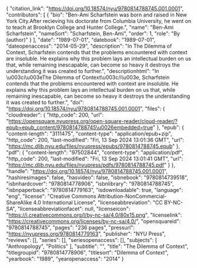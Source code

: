 {
   "citation_link": "https://doi.org/10.18574/nyu/9780814788745.001.0001",
   "contributors": [
     {
       "bio": "Ben-Ami Scharfstein was born and raised in New York City.After recieving his doctorate from Columbia University, he went on to teach at Brooklyn College and Hunter College.",
       "name": "Ben-Ami Scharfstein",
       "nameSort": "Scharfstein, Ben-Ami",
       "order": 1,
       "role": "By (author)"
     }
   ],
   "date": "1989-07-01",
   "datebook": "1989-07-01",
   "dateopenaccess": "2014-05-29",
   "description": "In The Dilemma of Context, Scharfstein contends that the problems encountered with context are insoluble. He explains why this problem lays an intellectual burden on us that, while remaining inescapable, can become so heavy it destroys the understanding it was created to further.",
   "descriptionhtml": "In \u003ci\u003eThe Dilemma of Context\u003c/i\u003e, Scharfstein contends that the problems encountered with context are insoluble. He explains why this problem lays an intellectual burden on us that, while remaining inescapable, can become so heavy it destroys the understanding it was created to further.",
   "doi": "https://doi.org/10.18574/nyu/9780814788745.001.0001",
   "files": {
     "cloudreader": {
       "http_code": 200,
       "url": "https://opensquare.nyupress.org/open-square-reader/cloud-reader/?epub=epub_content/9780814788745\u0026embedded=true"
     },
     "epub": {
       "content-length": "3111475",
       "content-type": "application/epub+zip",
       "http_code": 200,
       "last-modified": "Fri, 13 Sep 2024 13:01:36 GMT",
       "url": "https://mc.dlib.nyu.edu/files/nyupress/epubs/9780814788745.epub"
     },
     "pdf": {
       "content-length": "97502844",
       "content-type": "application/pdf",
       "http_code": 200,
       "last-modified": "Fri, 13 Sep 2024 13:01:41 GMT",
       "url": "https://mc.dlib.nyu.edu/files/nyupress/pdfs/9780814788745.pdf"
     }
   },
   "handle": "https://doi.org/10.18574/nyu/9780814788745.001.0001",
   "hashiresimages": false,
   "hasvideo": false,
   "isbnebook": "9780814739518",
   "isbnhardcover": "9780814778906",
   "isbnlibrary": "9780814788745",
   "isbnpaperback": "9780814779163",
   "isdownloadable": true,
   "language": "eng",
   "license": "Creative Commons Attribution-NonCommercial-ShareAlike 4.0 International License",
   "licenseabbreviation": "CC BY-NC-SA",
   "licenseabbreviationfacet": null,
   "licenseicon": "https://i.creativecommons.org/l/by-nc-sa/4.0/80x15.png",
   "licenselink": "https://creativecommons.org/licenses/by-nc-sa/4.0/",
   "opensquareid": "9780814788745",
   "pages": "236 pages",
   "pressurl": "https://nyupress.org/9780814779163",
   "publisher": "NYU Press",
   "reviews": [],
   "series": [],
   "seriesopenaccess": [],
   "subjects": [
     "Anthropology",
     "Politics"
   ],
   "subtitle": "",
   "title": "The Dilemma of Context",
   "titlegroupid": "9780814778906",
   "titlesort": "Dilemma of Context",
   "yearbook": "1989",
   "yearopenaccess": "2014"
 }
